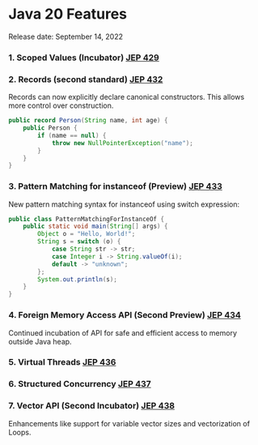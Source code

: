 # Java 20 Features

Release date: September 14, 2022

### 1. Scoped Values (Incubator) [JEP 429](https://openjdk.org/jeps/429)


### 2. Records (second standard) [JEP 432](https://openjdk.org/jeps/432)

Records can now explicitly declare canonical constructors. This allows more control over construction.

```java
public record Person(String name, int age) {
    public Person {
        if (name == null) {
            throw new NullPointerException("name");
        }
    }
}
```

### 3. Pattern Matching for instanceof (Preview) [JEP 433](https://openjdk.org/jeps/433)

New pattern matching syntax for instanceof using switch expression:

```java
public class PatternMatchingForInstanceOf {
    public static void main(String[] args) {
        Object o = "Hello, World!";
        String s = switch (o) {
            case String str -> str;
            case Integer i -> String.valueOf(i);
            default -> "unknown";
        };
        System.out.println(s);
    }
}
```

### 4. Foreign Memory Access API (Second Preview) [JEP 434](https://openjdk.org/jeps/434)

Continued incubation of API for safe and efficient access to memory outside Java heap.


### 5. Virtual Threads [JEP 436](https://openjdk.org/jeps/436)

### 6. Structured Concurrency [JEP 437](https://openjdk.org/jeps/437)

### 7. Vector API (Second Incubator) [JEP 438](https://openjdk.org/jeps/438)

Enhancements like support for variable vector sizes and vectorization of Loops.
